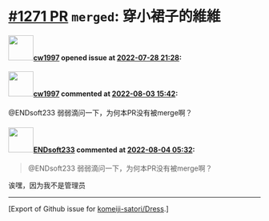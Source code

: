 # [\#1271 PR](https://github.com/komeiji-satori/Dress/pull/1271) `merged`: 穿小裙子的維維

#### <img src="https://avatars.githubusercontent.com/u/11588555?u=a5159eb1d5ed5e617920717fc43490f83e79ec71&v=4" width="50">[cw1997](https://github.com/cw1997) opened issue at [2022-07-28 21:28](https://github.com/komeiji-satori/Dress/pull/1271):



#### <img src="https://avatars.githubusercontent.com/u/11588555?u=a5159eb1d5ed5e617920717fc43490f83e79ec71&v=4" width="50">[cw1997](https://github.com/cw1997) commented at [2022-08-03 15:42](https://github.com/komeiji-satori/Dress/pull/1271#issuecomment-1204127822):

@ENDsoft233 弱弱滴问一下，为何本PR没有被merge啊？

#### <img src="https://avatars.githubusercontent.com/u/31497781?u=91ef63b4fd4d846bb3bcc3242557eee010fb6b2d&v=4" width="50">[ENDsoft233](https://github.com/ENDsoft233) commented at [2022-08-04 05:32](https://github.com/komeiji-satori/Dress/pull/1271#issuecomment-1204780286):

> @ENDsoft233 弱弱滴问一下，为何本PR没有被merge啊？

诶嘿，因为我不是管理员


-------------------------------------------------------------------------------



[Export of Github issue for [komeiji-satori/Dress](https://github.com/komeiji-satori/Dress).]
